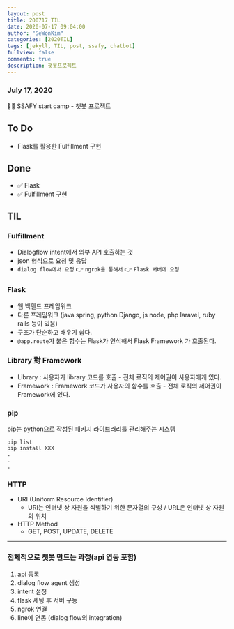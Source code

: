 ```yaml
---
layout: post
title: 200717 TIL
date: 2020-07-17 09:04:00
author: "SeWonKim"
categories: [2020TIL]
tags: [jekyll, TIL, post, ssafy, chatbot]
fullview: false
comments: true
description: 챗봇프로젝트 
---
```


### July 17, 2020

👨‍💻 SSAFY start camp - 챗봇 프로젝트
 

## To Do

- Flask를 활용한 Fulfillment 구현

## Done

- ✅ Flask
- ✅ Fulfillment 구현

## TIL

### Fulfillment
- Dialogflow intent에서 외부 API 호출하는 것
- json 형식으로 요청 및 응답
- `dialog flow에서 요청` 👉 `ngrok을 통해서` 👉 `Flask 서버에 요청`

### Flask 
- 웹 백앤드 프레임워크
- 다른 프레임워크 (java spring, python Django, js node, php laravel, ruby rails 등이 있음)
- 구조가 단순하고 배우기 쉽다.
- `@app.route`가 붙은 함수는 Flask가 인식해서 Flask Framework 가 호출된다.

### Library 對 Framework
- Library : 사용자가 library 코드를 호출 - 전체 로직의 제어권이 사용자에게 있다.
- Framework : Framework 코드가 사용자의 함수를 호출 - 전체 로직의 제어권이 Framework에 있다.

### pip
pip는 python으로 작성된 패키지 라이브러리를 관리해주는 시스템     
```shell
pip list
pip install XXX
.
.
.
```

### HTTP
- URI (Uniform Resource Identifier)
    - URI는 인터넷 상 자원을 식별하기 위한 문자열의 구성 / URL은 인터넷 상 자원의 위치
- HTTP Method
    - GET, POST, UPDATE, DELETE

---

### 전체적으로 챗봇 만드는 과정(api 연동 포함)
1. api 등록
2. dialog flow agent 생성
3. intent 설정
4. flask 세팅 후 서버 구동
5. ngrok 연결
6. line에 연동 (dialog flow의 integration)
